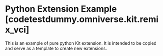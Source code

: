 # Python Extension Example [codetestdummy.omniverse.kit.remix_vci]

This is an example of pure python Kit extension. It is intended to be copied and serve as a template to create new extensions.

